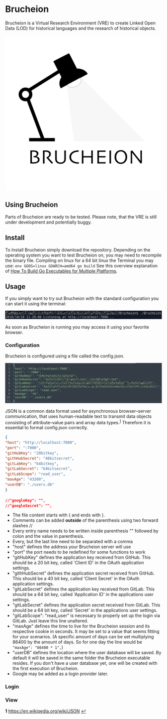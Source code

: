 # Brucheion

Brucheion is a Virtual Research Environment (VRE) to create Linked Open Data (LOD) for historical languages and the research of historical objects.

<img src="static/img/BrucheionLogo.png" alt="" width="500" height="500">

## Using Brucheion

Parts of Brucheion are ready to be tested. Please note, that the VRE is still under development and potentially buggy.

## Install 

To Install Brucheion simply download the repository. Depending on the operating system you want to test Brucheion on, you may need to recompile the binary file. Compiling on linux for a 64 bit linux the Terminal you may use: `env GOOS=linux GOARCH=amd64 go build` See this overview explanation of [How To Build Go Executables for Multiple Platforms](https://www.digitalocean.com/community/tutorials/how-to-build-go-executables-for-multiple-platforms-on-ubuntu-16-04).


## Usage

If you simply want to try out Brucheion with the standard configuration you can start it using the terminal:

![Starting Brucheion using the terminal](static/img/tutorial/callFromTerminal.png)

As soon as Brucheion is running you may access it using your favorite browser. 

### Configuration

Brucheion is configured using a file called the config.json. 

![config.json](static/img/tutorial/jsonConfig.png)

JSON is a common data format used for asynchronous browser–server communication, that uses human-readable text to transmit data objects consisting of attribute–value pairs and array data types.<sup id="1">[1](#Wikipedia_JSON)</sup> Therefore it is essential to format config.json correctly.

```JSON
{
"host": "http://localhost:7000",
"port": ":7000",
"gitHubKey": "20bitkey",
"githHubSecret": "40bitsecret",
"gitLabKey": "64bitkey",
"gitLabSecret": "64bitsecret",
"gitLabScope": "read_user",
"maxAge": "43200",
"userDB": "./users.db"
}

//"googleKey": "",
//"googleSecret": "",
```

* The file content starts with { and ends with }. 
* Comments can be added __outside__ of the parenthesis using two forward slashes //
* Every entry name needs to be written inside parenthesis "" followed by colon and the value in parenthesis.
* Every, but the last line need to be separated with a comma
* "host" defines the address your Brucheion server will use
* "port" the port needs to be redefined for some functions to work
* "gitHubKey" defines the application key received from GitHub. This should be a 20 bit key, called 'Client ID' in the OAuth application settings.
* "githHubSecret" defines the application secret received from GitHub. This should be a 40 bit key, called 'Client Secret' in the OAuth application settings.
* "gitLabSecret" defines the application key received from GitLab. This should be a 64 bit key, called 'Application ID' in the applications user settings.
* "gitLabSecret" defines the application secret received from GitLab. This should be a 64 bit key, called 'Secret' in the applications user settings.
* "gitLabScope": "read_user" is necessary to properly set up the login via GitLab. Just leave this line unaltered.
* "maxAge" defines the time to live for the Brucheion session and its respective cookie in seconds. It may be set to a value that seems fitting for your scenarios. (A specific amount of days can be set multiplying 86400 by the amount of days. So for one day the line would be `"maxAge": "86400 * 1",`)
* "userDB" defines the location where the user database will be saved. By default it will be saved in the same folder the Brucheion executable resides. If you don't have a user database yet, one will be created with the first execution of Brucheion.
* Google may be added as a login provider later.

### Login

### View

<b id="Wikipedia_JSON">1</b> https://en.wikipedia.org/wiki/JSON [↩](#1)


